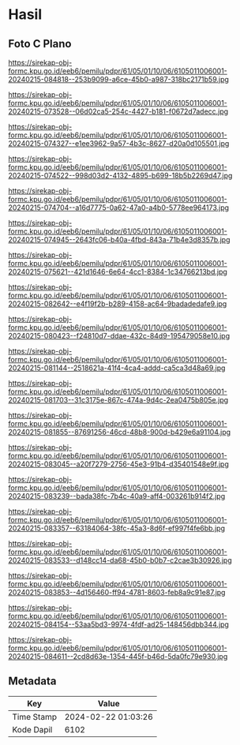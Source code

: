 # Hasil

## Foto C Plano

https://sirekap-obj-formc.kpu.go.id/eeb6/pemilu/pdpr/61/05/01/10/06/6105011006001-20240215-084818--253b9099-a6ce-45b0-a987-318bc2171b59.jpg

https://sirekap-obj-formc.kpu.go.id/eeb6/pemilu/pdpr/61/05/01/10/06/6105011006001-20240215-073528--06d02ca5-254c-4427-b181-f0672d7adecc.jpg

https://sirekap-obj-formc.kpu.go.id/eeb6/pemilu/pdpr/61/05/01/10/06/6105011006001-20240215-074327--e1ee3962-9a57-4b3c-8627-d20a0d105501.jpg

https://sirekap-obj-formc.kpu.go.id/eeb6/pemilu/pdpr/61/05/01/10/06/6105011006001-20240215-074522--998d03d2-4132-4895-b699-18b5b2269d47.jpg

https://sirekap-obj-formc.kpu.go.id/eeb6/pemilu/pdpr/61/05/01/10/06/6105011006001-20240215-074704--a16d7775-0a62-47a0-a4b0-5778ee964173.jpg

https://sirekap-obj-formc.kpu.go.id/eeb6/pemilu/pdpr/61/05/01/10/06/6105011006001-20240215-074945--2643fc06-b40a-4fbd-843a-71b4e3d8357b.jpg

https://sirekap-obj-formc.kpu.go.id/eeb6/pemilu/pdpr/61/05/01/10/06/6105011006001-20240215-075621--421d1646-6e64-4cc1-8384-1c34766213bd.jpg

https://sirekap-obj-formc.kpu.go.id/eeb6/pemilu/pdpr/61/05/01/10/06/6105011006001-20240215-082642--e4f19f2b-b289-4158-ac64-9badadedafe9.jpg

https://sirekap-obj-formc.kpu.go.id/eeb6/pemilu/pdpr/61/05/01/10/06/6105011006001-20240215-080423--f24810d7-ddae-432c-84d9-195479058e10.jpg

https://sirekap-obj-formc.kpu.go.id/eeb6/pemilu/pdpr/61/05/01/10/06/6105011006001-20240215-081144--2518621a-41f4-4ca4-addd-ca5ca3d48a69.jpg

https://sirekap-obj-formc.kpu.go.id/eeb6/pemilu/pdpr/61/05/01/10/06/6105011006001-20240215-081703--31c3175e-867c-474a-9d4c-2ea0475b805e.jpg

https://sirekap-obj-formc.kpu.go.id/eeb6/pemilu/pdpr/61/05/01/10/06/6105011006001-20240215-081855--87691256-46cd-48b8-900d-b429e6a91104.jpg

https://sirekap-obj-formc.kpu.go.id/eeb6/pemilu/pdpr/61/05/01/10/06/6105011006001-20240215-083045--a20f7279-2756-45e3-91b4-d35401548e9f.jpg

https://sirekap-obj-formc.kpu.go.id/eeb6/pemilu/pdpr/61/05/01/10/06/6105011006001-20240215-083239--bada38fc-7b4c-40a9-aff4-003261b914f2.jpg

https://sirekap-obj-formc.kpu.go.id/eeb6/pemilu/pdpr/61/05/01/10/06/6105011006001-20240215-083357--63184064-38fc-45a3-8d6f-ef997f4fe6bb.jpg

https://sirekap-obj-formc.kpu.go.id/eeb6/pemilu/pdpr/61/05/01/10/06/6105011006001-20240215-083533--d148cc14-da68-45b0-b0b7-c2cae3b30926.jpg

https://sirekap-obj-formc.kpu.go.id/eeb6/pemilu/pdpr/61/05/01/10/06/6105011006001-20240215-083853--4d156460-ff94-4781-8603-feb8a9c91e87.jpg

https://sirekap-obj-formc.kpu.go.id/eeb6/pemilu/pdpr/61/05/01/10/06/6105011006001-20240215-084154--53aa5bd3-9974-4fdf-ad25-148456dbb344.jpg

https://sirekap-obj-formc.kpu.go.id/eeb6/pemilu/pdpr/61/05/01/10/06/6105011006001-20240215-084611--2cd8d63e-1354-445f-b46d-5da0fc79e930.jpg


## Metadata

| Key        | Value               |
| ---------- | ------------------- |
| Time Stamp | 2024-02-22 01:03:26 |
| Kode Dapil | 6102                |



